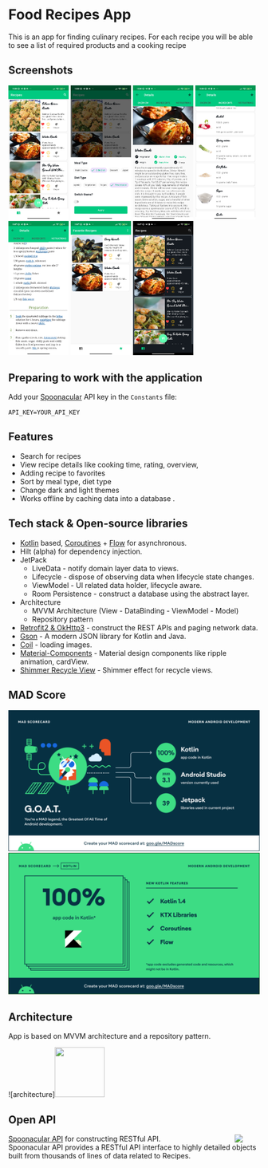 <h1>Food Recipes App</h1>


This is an app for finding culinary recipes. For each recipe you will be able to see a list of required products and a cooking recipe

## Screenshots

<p>
<img src="screenshots/1.jpg" width="24%" height="30%"/>
<img src="screenshots/2.jpg" width="24%" height="30%"/>
<img src="screenshots/3.jpg" width="24%" height="30%"/>
<img src="screenshots/4.jpg" width="24%" height="30%"/>
<img src="screenshots/5.jpg" width="24%" height="30%"/>
<img src="screenshots/6.jpg" width="24%" height="30%"/>
<img src="screenshots/7.jpg" width="24%" height="30%"/>
</p>

## Preparing to work with the application

Add your [Spoonacular](https://spoonacular.com//) API key in the `Constants` file:

```
API_KEY=YOUR_API_KEY
```

## Features


- Search for recipes
- View recipe details like cooking time, rating, overview, 
- Adding recipe to favorites
- Sort by meal type, diet type
- Change dark and light themes
- Works offline by caching data into a database
.

## Tech stack & Open-source libraries

- [Kotlin](https://kotlinlang.org/) based, [Coroutines](https://github.com/Kotlin/kotlinx.coroutines) + [Flow](https://kotlin.github.io/kotlinx.coroutines/kotlinx-coroutines-core/kotlinx.coroutines.flow/) for asynchronous.
- Hilt (alpha) for dependency injection.
- JetPack
  - LiveData - notify domain layer data to views.
  - Lifecycle - dispose of observing data when lifecycle state changes.
  - ViewModel - UI related data holder, lifecycle aware.
  - Room Persistence - construct a database using the abstract layer.
- Architecture
  - MVVM Architecture (View - DataBinding - ViewModel - Model)
  - Repository pattern
- [Retrofit2 & OkHttp3](https://github.com/square/retrofit) - construct the REST APIs and paging network data.
- [Gson](https://github.com/square/gson/) - A modern JSON library for Kotlin and Java.
- [Coil](https://coil-kt.github.io/coil/) - loading images.
- [Material-Components](https://github.com/material-components/material-components-android) - Material design components like ripple animation, cardView.
- [Shimmer Recycle View](https://github.com/omtodkar/ShimmerRecyclerView) - Shimmer effect for recycle views.

 ## MAD Score
  ![summary](previews/summary.png)
  ![kotlin](previews/kotlin.png)

## Architecture

App is based on MVVM architecture and a repository pattern.

![architecture]<img src="previews/architecture.png" width="100" height="100"/>

## Open API

<img src="https://spoonacular.com/images/spoonacular-logo-b.svg" align="right" width="10%"/>

[Spoonacular API](https://spoonacular.com/food-api) for constructing RESTful API.<br>
Spoonacular API provides a RESTful API interface to highly detailed objects built from thousands of lines of data related to Recipes.
